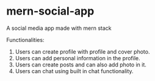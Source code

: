 # mern-social-app
A social media app made with mern stack

Functionalities:
1. Users can create profile with profile and cover photo. 
2. Users can add personal information in the profile.
3. Users can create posts and can also add photo in it.
4. Users can chat using built in chat functionality.
